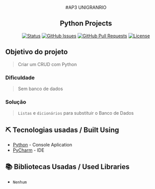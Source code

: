 <p align="center">
  #AP3 UNIGRANRIO
</p>
<h2 align="center">Python Projects</h2>

<div align="center">

[![Status](https://img.shields.io/badge/Status-Finished-brightgreen/?style=flat-square&color=red)](https://github.com/gersonmachado/CRUD-AP3)
[![GitHub Issues](https://img.shields.io/badge/Issues-0-blue/?style=flat-square&color=blue)](https://github.com/gersonmachado/CRUD-AP3/issues)
[![GitHub Pull Requests](https://img.shields.io/badge/Pull%20requests-0-blue/?style=flat-square&color=blue)](https://github.com/gersonmachado/CRUD-AP3/pulls)
[![License](https://img.shields.io/badge/License-MIT-blueviolet/?style=flat-square&color=blueviolet)](/LICENSE)

</div>

## Objetivo do projeto
> Criar um CRUD com Python
### Dificuldade
> Sem banco de dados
### Solução
> `Listas` e `dicionários` para substituir o Banco de Dados

## ⛏️ Tecnologias usadas / Built Using

- [Python](https://www.python.org/) - Console Aplication
- [PyCharm](https://www.jetbrains.com/pt-br/pycharm/features/) - IDE

## 📚 Bibliotecas Usadas / Used Libraries
- `Nenhum`
